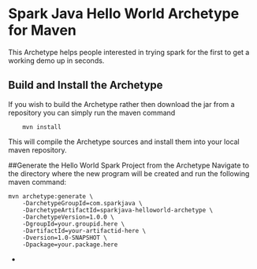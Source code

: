 # Spark Java Hello World Archetype for Maven
This Archetype helps people interested in trying spark for the first to get a working demo up in seconds.

## Build and Install the Archetype
If you wish to build the Archetype rather then download the jar from a repository you can simply run the maven command

        mvn install

This will compile the Archetype sources and install them into your local maven repository.

##Generate the Hello World Spark Project from the Archetype
Navigate to the directory where the new program will be created and run the following maven command:

    mvn archetype:generate \
        -DarchetypeGroupId=com.sparkjava \
        -DarchetypeArtifactId=sparkjava-helloworld-archetype \
        -DarchetypeVersion=1.0.0 \
        -DgroupId=your.groupid.here \
        -DartifactId=your-artifactid-here \
        -Dversion=1.0-SNAPSHOT \
        -Dpackage=your.package.here

-

